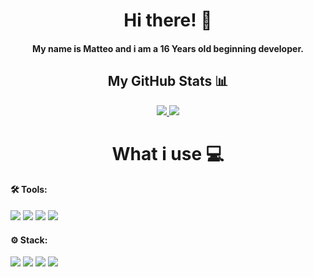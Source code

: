 <h1 align="center">Hi there! 👋</h1>
<h4 align="center">My name is Matteo and i am a 16 Years old beginning developer.</h4>

<h2 align="center">My GitHub Stats 📊</h2>
<p align="center">
    
<a href="https://github.com/matteoscaringi">
  <img src="https://github-readme-stats.vercel.app/api?username=matteoscaringi&theme=gruvbox">
</a>
<a href="https://github.com/matteoscaringi">
  <img src="https://github-readme-stats.vercel.app/api/top-langs/?username=matteoscaringi&hide=shell,python&theme=gruvbox&layout=compact">
</a>  
<br>
</p>

<h1 align="center">What i use 💻</h1>

#### 🛠️ Tools:
[<img src="https://img.shields.io/badge/Windows-0078D6?style=for-the-badge&logo=windows&logoColor=white" />](https://www.microsoft.com/en-gb/windows)
[<img src="https://img.shields.io/badge/Visual_Studio-5C2D91?style=for-the-badge&logo=visual%20studio&logoColor=white" />](https://visualstudio.microsoft.com/)
[<img src="https://img.shields.io/badge/Visual%20Studio%20Code-0078d7.svg?style=for-the-badge&logo=visual-studio-code&logoColor=white" />](https://code.visualstudio.com/)
[<img src="https://img.shields.io/badge/git%20-%23181717.svg?&style=for-the-badge&logo=github&logoColor=white" />](https://github.com/)

#### ⚙️ Stack:
[<img src="https://img.shields.io/badge/C%23-239120?style=for-the-badge&logo=c-sharp&logoColor=white" />](https://docs.microsoft.com/en-us/dotnet/csharp/)
[<img src="https://img.shields.io/badge/Svelte-4A4A55?style=for-the-badge&logo=svelte&logoColor=FF3E00" />](https://svelte.dev/)
[<img src="https://img.shields.io/badge/typescript-%23007ACC.svg?style=for-the-badge&logo=typescript&logoColor=white" />](https://www.typescriptlang.org/)
[<img src="https://img.shields.io/badge/Tailwind_CSS-38B2AC?style=for-the-badge&logo=tailwind-css&logoColor=white" />](https://tailwindcss.com/)






